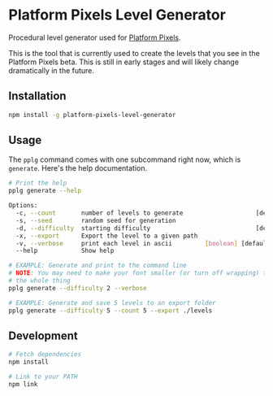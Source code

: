 Platform Pixels Level Generator
===============================

Procedural level generator used for [Platform Pixels](http://platformpixels.com).

This is the tool that is currently used to create the levels that you see in
the Platform Pixels beta. This is still in early stages and will likely change
dramatically in the future.


Installation
------------

```bash
npm install -g platform-pixels-level-generator
```


Usage
-----

The `pplg` command comes with one subcommand right now, which
is `generate`. Here's the help documentation.

```bash
# Print the help
pplg generate --help

Options:
  -c, --count       number of levels to generate                    [default: 1]
  -s, --seed        random seed for generation                          [string]
  -d, --difficulty  starting difficulty                             [default: 1]
  -x, --export      Export the level to a given path                    [string]
  -v, --verbose     print each level in ascii         [boolean] [default: false]
  --help            Show help                                          [boolean]
```

```bash
# EXAMPLE: Generate and print to the command line
# NOTE: You may need to make your font smaller (or turn off wrapping) to see
# the whole thing
pplg generate --difficulty 2 --verbose

# EXAMPLE: Generate and save 5 levels to an export folder
pplg generate --difficulty 5 --count 5 --export ./levels
```


Development
-----------

```bash
# Fetch dependencies
npm install

# Link to your PATH
npm link
```
